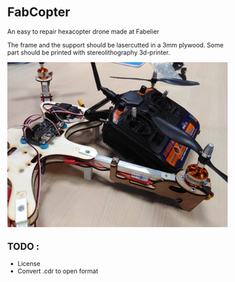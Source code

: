 # FabCopter
An easy to repair hexacopter drone made at Fabelier

The frame and the support should be lasercutted in a 3mm plywood.
Some part should be printed with stereolithography 3d-printer.

![Drone](drone.jpg)

## TODO :
- License
- Convert .cdr to open format
